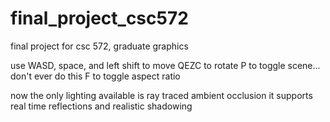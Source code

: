 # final_project_csc572
final project for csc 572, graduate graphics

use WASD, space, and left shift to move
QEZC to rotate
P to toggle scene... don't ever do this
F to toggle aspect ratio

now the only lighting available is ray traced ambient occlusion
it supports real time reflections and realistic shadowing
